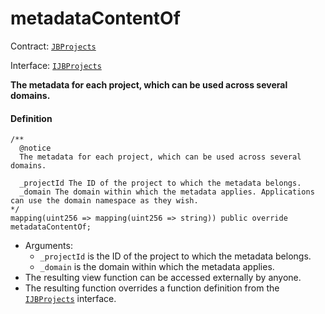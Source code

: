 # metadataContentOf

Contract: [`JBProjects`](/api/contracts/jbprojects/README.md)

Interface: [`IJBProjects`](/api/interfaces/ijbprojects.md)

**The metadata for each project, which can be used across several domains.**

#### Definition

```
/** 
  @notice 
  The metadata for each project, which can be used across several domains.

  _projectId The ID of the project to which the metadata belongs.
  _domain The domain within which the metadata applies. Applications can use the domain namespace as they wish.
*/
mapping(uint256 => mapping(uint256 => string)) public override metadataContentOf;
```

* Arguments:
  * `_projectId` is the ID of the project to which the metadata belongs.
  * `_domain` is the domain within which the metadata applies.
* The resulting view function can be accessed externally by anyone.
* The resulting function overrides a function definition from the [`IJBProjects`](/api/interfaces/ijbprojects.md) interface.
